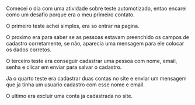 Comecei o dia com uma atividade sobre teste automotizado, entao encarei como um desafio porque era o meu primeiro contato.

O primeiro teste achei simples, era so entrar na pagina.

O proximo era para saber se as pessoas estavam preenchido os campos de cadastro corretamente, se não, aparecia uma mensagem para ele colocar os dados corretos.

O terceiro teste era conseguir cadastrar uma pessoa com nome, email, senha e clicar em enviar para salvar o cadastro.

Ja o quarto teste era cadastrar duas contas no site e enviar um mensagem que ja tinha um usuario cadastro com esse nome e email.

O ultimo era excluir uma conta ja cadastrada no site.

